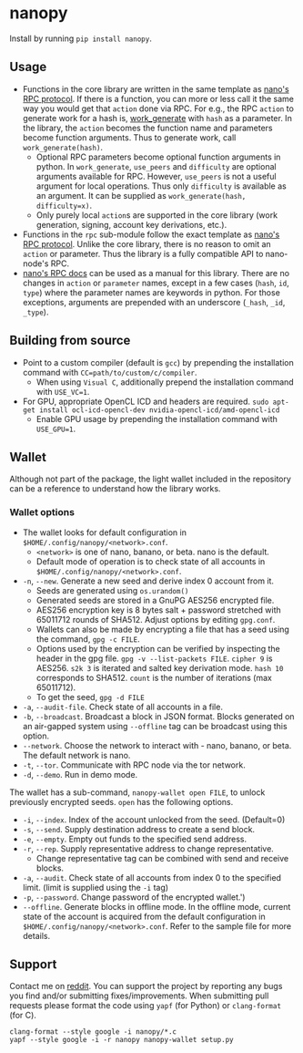 # nanopy
Install by running `pip install nanopy`.

## Usage
* Functions in the core library are written in the same template as [nano's RPC protocol](https://docs.nano.org/commands/rpc-protocol/). If there is a function, you can more or less call it the same way you would get that `action` done via RPC. For e.g., the RPC `action` to generate work for a hash is, [work_generate](https://docs.nano.org/commands/rpc-protocol/#work_generate) with `hash` as a parameter. In the library, the `action` becomes the function name and parameters become function arguments. Thus to generate work, call `work_generate(hash)`.
  * Optional RPC parameters become optional function arguments in python. In `work_generate`, `use_peers` and `difficulty` are optional arguments available for RPC. However, `use_peers` is not a useful argument for local operations. Thus only `difficulty` is available as an argument. It can be supplied as `work_generate(hash, difficulty=x)`.
  * Only purely local `action`s are supported in the core library (work generation, signing, account key derivations, etc.).
* Functions in the `rpc` sub-module follow the exact template as [nano's RPC protocol](https://docs.nano.org/commands/rpc-protocol/). Unlike the core library, there is no reason to omit an `action` or parameter. Thus the library is a fully compatible API to nano-node's RPC.
* [nano's RPC docs](https://docs.nano.org/commands/rpc-protocol/) can be used as a manual for this library. There are no changes in `action` or `parameter` names, except in a few cases \(`hash`, `id`, `type`\) where the parameter names are keywords in python. For those exceptions, arguments are prepended with an underscore \(`_hash`, `_id`, `_type`\).

## Building from source
* Point to a custom compiler (default is `gcc`) by prepending the installation command with `CC=path/to/custom/c/compiler`.
  * When using `Visual C`, additionally prepend the installation command with `USE_VC=1`.
* For GPU, appropriate OpenCL ICD and headers are required. `sudo apt-get install ocl-icd-opencl-dev nvidia-opencl-icd/amd-opencl-icd`
  * Enable GPU usage by prepending the installation command with `USE_GPU=1`.

## Wallet
Although not part of the package, the light wallet included in the repository can be a reference to understand how the library works.

### Wallet options
* The wallet looks for default configuration in `$HOME/.config/nanopy/<network>.conf`.
  * `<network>` is one of nano, banano, or beta. nano is the default.
  * Default mode of operation is to check state of all accounts in `$HOME/.config/nanopy/<network>.conf`.
* `-n`, `--new`. Generate a new seed and derive index 0 account from it.
  * Seeds are generated using `os.urandom()`
  * Generated seeds are stored in a GnuPG AES256 encrypted file.
  * AES256 encryption key is 8 bytes salt + password stretched with 65011712 rounds of SHA512. Adjust options by editing `gpg.conf`.
  * Wallets can also be made by encrypting a file that has a seed using the command, `gpg -c FILE`.
  * Options used by the encryption can be verified by inspecting the header in the gpg file. `gpg -v --list-packets FILE`. `cipher 9` is AES256. `s2k 3` is iterated and salted key derivation mode. `hash 10` corresponds to SHA512. `count` is the number of iterations (max 65011712).
  * To get the seed, `gpg -d FILE`
* `-a`, `--audit-file`. Check state of all accounts in a file.
* `-b`, `--broadcast`. Broadcast a block in JSON format. Blocks generated on an air-gapped system using `--offline` tag can be broadcast using this option.
* `--network`. Choose the network to interact with - nano, banano, or beta. The default network is nano.
* `-t`, `--tor`. Communicate with RPC node via the tor network.
* `-d`, `--demo`. Run in demo mode.

The wallet has a sub-command, `nanopy-wallet open FILE`, to unlock previously encrypted seeds. `open` has the following options.
* `-i`, `--index`. Index of the account unlocked from the seed. (Default=0)
* `-s`, `--send`. Supply destination address to create a send block.
* `-e`, `--empty`. Empty out funds to the specified send address.
* `-r`, `--rep`. Supply representative address to change representative.
  * Change representative tag can be combined with send and receive blocks.
* `-a`, `--audit`. Check state of all accounts from index 0 to the specified limit. (limit is supplied using the `-i` tag)
* `-p`, `--password`. Change password of the encrypted wallet.')
* `--offline`. Generate blocks in offline mode. In the offline mode, current state of the account is acquired from the default configuration in `$HOME/.config/nanopy/<network>.conf`. Refer to the sample file for more details.

## Support
Contact me on [reddit](https://www.reddit.com/user/nanopy_). You can support the project by reporting any bugs you find and/or submitting fixes/improvements. When submitting pull requests please format the code using `yapf` (for Python) or `clang-format` (for C).
```
clang-format --style google -i nanopy/*.c
yapf --style google -i -r nanopy nanopy-wallet setup.py
```

